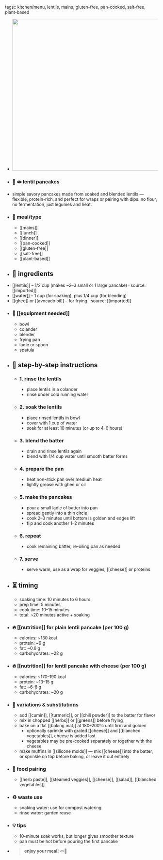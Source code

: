 tags:: kitchen/menu, lentils, mains, gluten-free, pan-cooked, salt-free, plant-based

- <img src="https://peach-geographical-bat-397.mypinata.cloud/ipfs/bafkreihpanx5va66j5z57he65wn2civquaqw75e6nmerpnu7ls2avromkq" style="width:500px; height:auto;" />
- ### 🧾 🫓 lentil pancakes
- simple savory pancakes made from soaked and blended lentils — flexible, protein-rich, and perfect for wraps or pairing with dips. no flour, no fermentation, just legumes and heat.
- ### 🍴 meal/type
	- [[mains]]
	- [[lunch]]
	- [[dinner]]
	- [[pan-cooked]]
	- [[gluten-free]]
	- [[salt-free]]
	- [[plant-based]]
- ## 🍃 ingredients
- [[lentils]] – 1/2 cup (makes ~2–3 small or 1 large pancake) · source: [[imported]]
- [[water]] – 1 cup (for soaking), plus 1/4 cup (for blending)
- [[ghee]] or [[avocado oil]] – for frying · source: [[imported]]
- ### 🔧 [[equipment needed]]
	- bowl
	- colander
	- blender
	- frying pan
	- ladle or spoon
	- spatula
- ## 📝 step-by-step instructions
	- ### 1. rinse the lentils
		- place lentils in a colander
		- rinse under cold running water
	- ### 2. soak the lentils
		- place rinsed lentils in bowl
		- cover with 1 cup of water
		- soak for at least 10 minutes (or up to 4–6 hours)
	- ### 3. blend the batter
		- drain and rinse lentils again
		- blend with 1/4 cup water until smooth batter forms
	- ### 4. prepare the pan
		- heat non-stick pan over medium heat
		- lightly grease with ghee or oil
	- ### 5. make the pancakes
		- pour a small ladle of batter into pan
		- spread gently into a thin circle
		- cook 2–3 minutes until bottom is golden and edges lift
		- flip and cook another 1–2 minutes
	- ### 6. repeat
		- cook remaining batter, re-oiling pan as needed
	- ### 7. serve
		- serve warm, use as a wrap for veggies, [[cheese]] or proteins
- ## ⏳ timing
	- soaking time: 10 minutes to 6 hours
	- prep time: 5 minutes
	- cook time: 10–15 minutes
	- total: ~20 minutes active + soaking
- ### 🔥 [[nutrition]] for plain lentil pancake (per 100 g)
	- calories: ~130 kcal
	- protein: ~9 g
	- fat: ~0.6 g
	- carbohydrates: ~22 g
- ### 🔥 [[nutrition]] for lentil pancake with cheese (per 100 g)
	- calories: ~170–190 kcal
	- protein: ~13–15 g
	- fat: ~6–8 g
	- carbohydrates: ~20 g
- ### 🧪 variations & substitutions
	- add [[cumin]], [[turmeric]], or [[chili powder]] to the batter for flavor
	- mix in chopped [[herbs]] or [[greens]] before frying
	- bake on a flat [[baking mat]] at 180–200°c until firm and golden
		- optionally sprinkle with grated [[cheese]] and [[blanched vegetables]], cheese is added last
		- vegetables may be pre-cooked separately or together with the cheese
	- make muffins in [[silicone molds]] — mix [[cheese]] into the batter, or sprinkle on top before baking, or leave it out entirely
- ### 🧭 food pairing
	- [[herb paste]], [[steamed veggies]], [[cheese]], [[salad]], [[blanched vegetables]]
- ### ♻️ waste use
	- soaking water: use for compost watering
	- rinse water: garden reuse
- ### 💡 tips
	- 10-minute soak works, but longer gives smoother texture
	- pan must be hot before pouring the first pancake
- > **enjoy your meal!** 🫓🌿